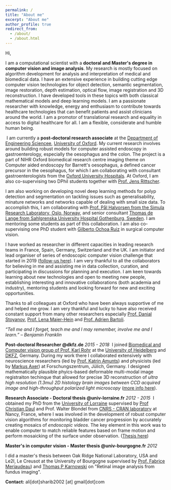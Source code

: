 ```yaml
---
permalink: /
title: "About me"
excerpt: "About me"
author_profile: true
redirect_from: 
  - /about/
  - /about.html
---
```


Hi, 

I am a computational scientist with a **doctoral and Master's degree in computer vision and image analysis**. My research is mostly focused on algorithm development for analysis and interpretation of medical and biomedical data. I have an extensive experience in building cutting edge computer vision technologies for object detection, semantic segmentation, image restoration, depth estimation, optical flow, image registration and 3D reconstruction. I have developed tools in these topics with both classical mathematical models and deep learning models. I am a passionate researcher with knowledge, energy and enthusiasm to contribute towards healthcare technologies that can benefit patients and assist clinicians around the world. I am a promotor of translational research and equality in access to digital healthcare for all. I am a flexible, considerate and humble human being.  

​
I am currently a **post-doctoral research associate** at the [Department of Engineering Sciencee](https://eng.ox.ac.uk), [University of Oxford](https://www.ox.ac.uk). My current research involves around building robust models for computer assisted endoscopy in gastroenterology, especially the oesophagus and the colon. The project is a part of NIHR Oxford biomedical research centre imaging theme on Computer aided endoscopy for Barrett's oesophagus, a defined cancer precursor in the oesophagus, for which I am collaborating with consultant gastroenterologists from the [Oxford University Hospitals](https://www.ouh.nhs.uk). At Oxford, I am also co-supervising two DPhil students together with [Prof. Jens Rittscher](https://www.ndm.ox.ac.uk/team/jens-rittscher). 

I am also working on developing novel deep learning methods for polyp detection and segmentation on tackling issues such as generalisability, minature networks and networks capable of dealing with small size data. To accomplish this, I am collaborating with [Prof. Pål Halvorsen from the Simula Research Laboratory, Oslo, Norway](https://www.simula.no/people/paalh), and senior consultant [Thomas de Lange from Sahlgrenska University Hospital Gothenburg, Sweden](http://www.sahlgrenskaic.com/medical-care/sahlgrenska-university-hospital/). I am mentoring some students as part of this collaboration. I am also co-supervising one PhD student with [Gilberto Ochoa Ruiz](https://gda.itesm.mx/faculty/en/professors/gilberto-ochoa-ruiz) in surgical computer vision.

I have worked as researcher in different capacities in leading research teams in France, Spain, Germany, Switzerland and the UK. I am initiator and lead organiser of series of endoscopic computer vision challenge that started in 2019 ([follow-us here](https://twitter.com/cv_endo)). I am very thankful to all the collaborators for believing in me and assisting me in data collection, curation, and participating in discussions for planning and execution. I am keen towards learning about new technologies and open to meeting new people, establishing interesting and innovative collaborations (both academia and industry), mentoring students and looking forward for new and exciting opportunities. 

Thanks to all colleagues at Oxford who have been always supportive of me and helped me grow. I am very thankful and lucky to have also received constant support from many other researchers especially [Prof. Danial Stoyanov](https://www.ucl.ac.uk/surgical-robot-vision/people/danail-stoyanov), [Prof. Lena Maier-Hein](https://www.dkfz.de/en/cami/team/people/Lena_Maier-Hein.html) and [Prof. Adrien Bartoli](http://igt.ip.uca.fr/~ab/).

 *“Tell me and I forget, teach me and I may remember, involve me and I learn.” – Benjamin Franklin*

**Post-doctoral Researcher @dkfz.de**
*2015 - 2018*
​
I joined [Biomedical and Computer vision group of Prof. Karl Rohr](http://www.bioquant.uni-heidelberg.de/index.php?id=322) at the [University of Heidelberg](https://www.uni-heidelberg.de/en) and [DKFZ](https://www.dkfz.de/en/index.html), Germany. During my work there I collaborated extensively with neuroscience researchers (led by [Prof. Katrin Amunts](https://www.fz-juelich.de/SharedDocs/Personen/INM/INM-1/EN/Amunts_Katrin.html)) and physicists (led by [Markus Axer](https://www.fz-juelich.de/SharedDocs/Personen/INM/INM-1/EN/Axer_Markus.html?nn=534704)) at Forschungszentrum, Jülich, Germany. I designed mathematically plausible phyics-based deformable multi-modal image registraiton techinque that allowed for precise 3D reconstruction of *ultra high resolution (1.3mu) 2D histology brain images between CCD acquired image and high-throughput polarized light microscopy* ([more info here](https://www.sciencedirect.com/science/article/pii/S1053811918305913)).

**Research Associate - Doctoral thesis @univ-lorraine.fr**
*2012 - 2015*
​
I obtained my PhD from the [University of Lorraine](https://welcome.univ-lorraine.fr/en/) supervised by [Prof Christian Daul](http://w3.cran.univ-lorraine.fr/christian.daul/?q=content/curriculum-vitae) and Prof. Walter Blondel from [CNRS - CRAN laboratory](http://www.cran.univ-lorraine.fr) at Nancy, France, where I was involved in the development of robust computer vision algorithms for monitoring bladder cancer progression by accurately creating mosaics of *endoscopic videos*. The key element in this work was to enable computer to match reliable features based on frame motion and perform mosaicking of the surface under observation. ([Thesis here](https://tel.archives-ouvertes.fr/tel-01265099/))

**Master's in computer vision - Master thesis @univ-bourgogne.fr**
*2012*

I did a master's thesis between Oak Ridge National Laboratory, USA and Le2I, Le Creusot at the University of Bourgogne supervised by [Prof. Fabrice Meriaudeau](https://www.researchgate.net/profile/Fabrice-Meriaudeau)) and [Thomas P Karnowski](https://www.ornl.gov/staff-profile/thomas-p-karnowski) on "Retinal image analysis from fundus imaging". 

<!-- 
This is the front page of a website that is powered by the [academicpages template](https://github.com/academicpages/academicpages.github.io) and hosted on GitHub pages. [GitHub pages](https://pages.github.com) is a free service in which websites are built and hosted from code and data stored in a GitHub repository, automatically updating when a new commit is made to the respository. This template was forked from the [Minimal Mistakes Jekyll Theme](https://mmistakes.github.io/minimal-mistakes/) created by Michael Rose, and then extended to support the kinds of content that academics have: publications, talks, teaching, a portfolio, blog posts, and a dynamically-generated CV. You can fork [this repository](https://github.com/academicpages/academicpages.github.io) right now, modify the configuration and markdown files, add your own PDFs and other content, and have your own site for free, with no ads! An older version of this template powers my own personal website at [stuartgeiger.com](http://stuartgeiger.com), which uses [this Github repository](https://github.com/staeiou/staeiou.github.io).

About me
======
Like many other Jekyll-based GitHub Pages templates, academicpages makes you separate the website's content from its form. The content & metadata of your website are in structured markdown files, while various other files constitute the theme, specifying how to transform that content & metadata into HTML pages. You keep these various markdown (.md), YAML (.yml), HTML, and CSS files in a public GitHub repository. Each time you commit and push an update to the repository, the [GitHub pages](https://pages.github.com/) service creates static HTML pages based on these files, which are hosted on GitHub's servers free of charge.

Many of the features of dynamic content management systems (like Wordpress) can be achieved in this fashion, using a fraction of the computational resources and with far less vulnerability to hacking and DDoSing. You can also modify the theme to your heart's content without touching the content of your site. If you get to a point where you've broken something in Jekyll/HTML/CSS beyond repair, your markdown files describing your talks, publications, etc. are safe. You can rollback the changes or even delete the repository and start over -- just be sure to save the markdown files! Finally, you can also write scripts that process the structured data on the site, such as [this one](https://github.com/academicpages/academicpages.github.io/blob/master/talkmap.ipynb) that analyzes metadata in pages about talks to display [a map of every location you've given a talk](https://academicpages.github.io/talkmap.html).

Getting started
======
1. Register a GitHub account if you don't have one and confirm your e-mail (required!)
1. Fork [this repository](https://github.com/academicpages/academicpages.github.io) by clicking the "fork" button in the top right. 
1. Go to the repository's settings (rightmost item in the tabs that start with "Code", should be below "Unwatch"). Rename the repository "[your GitHub username].github.io", which will also be your website's URL.
1. Set site-wide configuration and create content & metadata (see below -- also see [this set of diffs](http://archive.is/3TPas) showing what files were changed to set up [an example site](https://getorg-testacct.github.io) for a user with the username "getorg-testacct")
1. Upload any files (like PDFs, .zip files, etc.) to the files/ directory. They will appear at https://[your GitHub username].github.io/files/example.pdf.  
1. Check status by going to the repository settings, in the "GitHub pages" section

Site-wide configuration
------
The main configuration file for the site is in the base directory in [_config.yml](https://github.com/academicpages/academicpages.github.io/blob/master/_config.yml), which defines the content in the sidebars and other site-wide features. You will need to replace the default variables with ones about yourself and your site's github repository. The configuration file for the top menu is in [_data/navigation.yml](https://github.com/academicpages/academicpages.github.io/blob/master/_data/navigation.yml). For example, if you don't have a portfolio or blog posts, you can remove those items from that navigation.yml file to remove them from the header. 

Create content & metadata
------
For site content, there is one markdown file for each type of content, which are stored in directories like _publications, _talks, _posts, _teaching, or _pages. For example, each talk is a markdown file in the [_talks directory](https://github.com/academicpages/academicpages.github.io/tree/master/_talks). At the top of each markdown file is structured data in YAML about the talk, which the theme will parse to do lots of cool stuff. The same structured data about a talk is used to generate the list of talks on the [Talks page](https://academicpages.github.io/talks), each [individual page](https://academicpages.github.io/talks/2012-03-01-talk-1) for specific talks, the talks section for the [CV page](https://academicpages.github.io/cv), and the [map of places you've given a talk](https://academicpages.github.io/talkmap.html) (if you run this [python file](https://github.com/academicpages/academicpages.github.io/blob/master/talkmap.py) or [Jupyter notebook](https://github.com/academicpages/academicpages.github.io/blob/master/talkmap.ipynb), which creates the HTML for the map based on the contents of the _talks directory).

**Markdown generator**

I have also created [a set of Jupyter notebooks](https://github.com/academicpages/academicpages.github.io/tree/master/markdown_generator
) that converts a CSV containing structured data about talks or presentations into individual markdown files that will be properly formatted for the academicpages template. The sample CSVs in that directory are the ones I used to create my own personal website at stuartgeiger.com. My usual workflow is that I keep a spreadsheet of my publications and talks, then run the code in these notebooks to generate the markdown files, then commit and push them to the GitHub repository.

How to edit your site's GitHub repository
------
Many people use a git client to create files on their local computer and then push them to GitHub's servers. If you are not familiar with git, you can directly edit these configuration and markdown files directly in the github.com interface. Navigate to a file (like [this one](https://github.com/academicpages/academicpages.github.io/blob/master/_talks/2012-03-01-talk-1.md) and click the pencil icon in the top right of the content preview (to the right of the "Raw | Blame | History" buttons). You can delete a file by clicking the trashcan icon to the right of the pencil icon. You can also create new files or upload files by navigating to a directory and clicking the "Create new file" or "Upload files" buttons. 

Example: editing a markdown file for a talk
![Editing a markdown file for a talk](/images/editing-talk.png) -->

**Contact:** ali[dot]sharib2002 [at] gmail[dot]com

<!-- For more info
------
More info about configuring academicpages can be found in [the guide](https://academicpages.github.io/markdown/). The [guides for the Minimal Mistakes theme](https://mmistakes.github.io/minimal-mistakes/docs/configuration/) (which this theme was forked from) might also be helpful. -->
